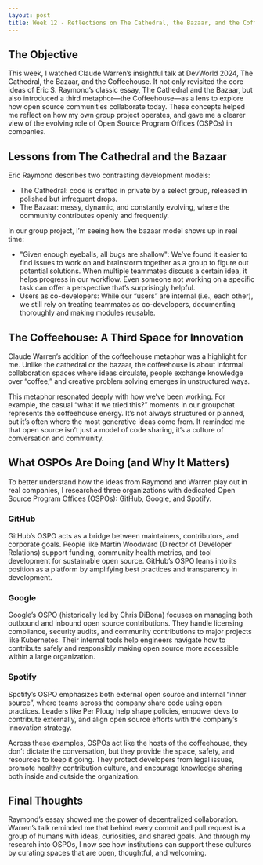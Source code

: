```yaml
---
layout: post
title: Week 12 - Reflections on The Cathedral, the Bazaar, and the Coffeehouse
---
```


## The Objective

This week, I watched Claude Warren’s insightful talk at DevWorld 2024, The Cathedral, the Bazaar, and the Coffeehouse. It not only revisited the core ideas of Eric S. Raymond’s classic essay, The Cathedral and the Bazaar, but also introduced a third metaphor—the Coffeehouse—as a lens to explore how open source communities collaborate today. These concepts helped me reflect on how my own group project operates, and gave me a clearer view of the evolving role of Open Source Program Offices (OSPOs) in companies.

<!--more-->

## Lessons from The Cathedral and the Bazaar

Eric Raymond describes two contrasting development models:

- The Cathedral: code is crafted in private by a select group, released in polished but infrequent drops.
- The Bazaar: messy, dynamic, and constantly evolving, where the community contributes openly and frequently.

In our group project, I’m seeing how the bazaar model shows up in real time:

- "Given enough eyeballs, all bugs are shallow": We’ve found it easier to find issues to work on and brainstorm together as a group to figure out potential solutions. When multiple teammates discuss a certain idea, it helps progress in our workflow. Even someone not working on a specific task can offer a perspective that’s surprisingly helpful.
- Users as co-developers: While our “users” are internal (i.e., each other), we still rely on treating teammates as co-developers, documenting thoroughly and making modules reusable.

## The Coffeehouse: A Third Space for Innovation

Claude Warren’s addition of the coffeehouse metaphor was a highlight for me. Unlike the cathedral or the bazaar, the coffeehouse is about informal collaboration spaces where ideas circulate, people exchange knowledge over “coffee,” and creative problem solving emerges in unstructured ways.

This metaphor resonated deeply with how we’ve been working. For example, the casual “what if we tried this?” moments in our groupchat represents the coffeehouse energy. It’s not always structured or planned, but it’s often where the most generative ideas come from. It reminded me that open source isn’t just a model of code sharing, it’s a culture of conversation and community.

## What OSPOs Are Doing (and Why It Matters)

To better understand how the ideas from Raymond and Warren play out in real companies, I researched three organizations with dedicated Open Source Program Offices (OSPOs): GitHub, Google, and Spotify.

### GitHub
GitHub’s OSPO acts as a bridge between maintainers, contributors, and corporate goals. People like Martin Woodward (Director of Developer Relations) support funding, community health metrics, and tool development for sustainable open source. GitHub’s OSPO leans into its position as a platform by amplifying best practices and transparency in development.

### Google
Google’s OSPO (historically led by Chris DiBona) focuses on managing both outbound and inbound open source contributions. They handle licensing compliance, security audits, and community contributions to major projects like Kubernetes. Their internal tools help engineers navigate how to contribute safely and responsibly making open source more accessible within a large organization.

### Spotify
Spotify’s OSPO emphasizes both external open source and internal “inner source”, where teams across the company share code using open practices. Leaders like Per Ploug help shape policies, empower devs to contribute externally, and align open source efforts with the company’s innovation strategy.

Across these examples, OSPOs act like the hosts of the coffeehouse, they don’t dictate the conversation, but they provide the space, safety, and resources to keep it going. They protect developers from legal issues, promote healthy contribution culture, and encourage knowledge sharing both inside and outside the organization.

## Final Thoughts

Raymond’s essay showed me the power of decentralized collaboration. Warren’s talk reminded me that behind every commit and pull request is a group of humans with ideas, curiosities, and shared goals. And through my research into OSPOs, I now see how institutions can support these cultures by curating spaces that are open, thoughtful, and welcoming.




